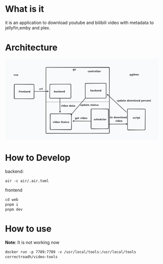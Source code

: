 # What is it
it is an application to download youtube and bilibili video with metadata to jellyfin,emby and plex.

# Architecture
![](./images/arch.png)

# How to Develop
backend:
```
air -c air/.air.toml
```

frontend
```
cd web
pnpm i
pnpm dev
```

# How to use
**Note**: It is not working now
```
docker run -p 7789:7789 -v /usr/local/tools:/usr/local/tools correctroadh/video-tools
```